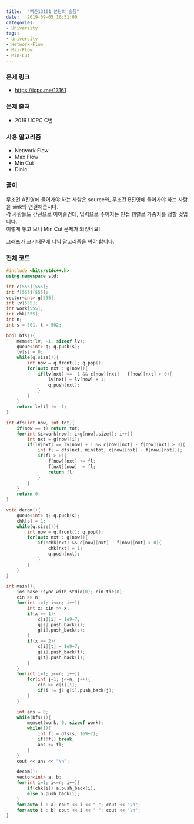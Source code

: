 ```yaml
---
title:  "백준13161 분단의 슬픔"
date:   2019-09-05 16:51:00
categories:
- University
tags:
- University
- Network-Flow
- Max-Flow
- Min-Cut
---
```


### 문제 링크
* https://icpc.me/13161

### 문제 출처
* 2016 UCPC C번

### 사용 알고리즘
* Network Flow
* Max Flow
* Min Cut
* Dinic

### 풀이
무조건 A진영에 들어가야 하는 사람은 source와, 무조건 B진영에 들어가야 하는 사람을 sink와 연결해줍시다.<Br>
각 사람들도 간선으로 이어줄건데, 입력으로 주어지는 인접 행렬로 가중치를 정할 것입니다.<br>
이렇게 놓고 보니 Min Cut 문제가 되었네요!

그래프가 크기때문에 디닉 알고리즘을 써야 합니다.

### 전체 코드
```cpp
#include <bits/stdc++.h>
using namespace std;

int c[555][555];
int f[555][555];
vector<int> g[555];
int lv[555];
int work[555];
int chk[555];
int n;
int s = 501, t = 502;

bool bfs(){
	memset(lv, -1, sizeof lv);
	queue<int> q; q.push(s);
	lv[s] = 0;
	while(q.size()){
		int now = q.front(); q.pop();
		for(auto nxt : g[now]){
			if(lv[nxt] == -1 && c[now][nxt] - f[now][nxt] > 0){
				lv[nxt] = lv[now] + 1;
				q.push(nxt);
			}
		}
	}
	return lv[t] != -1;
}

int dfs(int now, int tot){
	if(now == t) return tot;
	for(int &i=work[now]; i<g[now].size(); i++){
		int nxt = g[now][i];
		if(lv[nxt] == lv[now] + 1 && c[now][nxt] - f[now][nxt] > 0){
			int fl = dfs(nxt, min(tot, c[now][nxt] - f[now][nxt]));
			if(fl > 0){
				f[now][nxt] += fl;
				f[nxt][now] -= fl;
				return fl;
			}
		}
	}
	return 0;
}

void decom(){
	queue<int> q; q.push(s);
	chk[s] = 1;
	while(q.size()){
		int now = q.front(); q.pop();
		for(auto nxt : g[now]){
			if(!chk[nxt] && c[now][nxt] - f[now][nxt] > 0){
				chk[nxt] = 1;
				q.push(nxt);
			}
		}
	}
}

int main(){
	ios_base::sync_with_stdio(0); cin.tie(0);
	cin >> n;
	for(int i=1; i<=n; i++){
		int x; cin >> x;
		if(x == 1){
			c[s][i] = 1e9+7;
			g[s].push_back(i);
			g[i].push_back(s);
		}
		if(x == 2){
			c[i][t] = 1e9+7;
			g[i].push_back(t);
			g[t].push_back(i);
		}
	}
	for(int i=1; i<=n; i++){
		for(int j=1; j<=n; j++){
			cin >> c[i][j];
			if(i != j) g[i].push_back(j);
		}
	}

	int ans = 0;
	while(bfs()){
		memset(work, 0, sizeof work);
		while(1){
			int fl = dfs(s, 1e9+7);
			if(!fl) break;
			ans += fl;
		}
	}
	cout << ans << "\n";

	decom();
	vector<int> a, b;
	for(int i=1; i<=n; i++){
		if(chk[i]) a.push_back(i);
		else b.push_back(i);
	}
	for(auto i : a) cout << i << " "; cout << "\n";
	for(auto i : b) cout << i << " "; cout << "\n";
}
```
